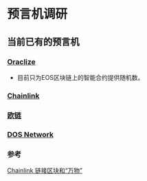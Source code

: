 # 预言机调研

## 当前已有的预言机

### [Oraclize](http://www.oraclize.it/)

- 目前只为EOS区块链上的智能合约提供随机数。

### [Chainlink](https://chain.link/)

### [欧链](https://oraclechain.io/)

### [DOS Network](https://link.zhihu.com/?target=https%3A//dos.network/)



### 参考

[Chainlink 链接区块和“万物”](https://www.jianshu.com/p/76147e401bde)